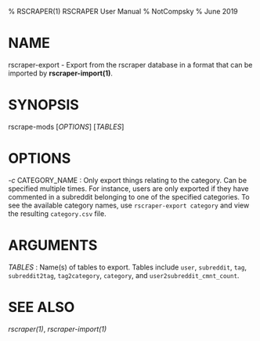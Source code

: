 % RSCRAPER(1) RSCRAPER User Manual
% NotCompsky
% June 2019

# NAME

rscraper-export - Export from the rscraper database in a format that can be imported by **rscraper-import(1)**.

# SYNOPSIS

rscrape-mods [*OPTIONS*] [*TABLES*]

# OPTIONS

*-c* CATEGORY_NAME
:   Only export things relating to the category. Can be specified multiple times.
    For instance, users are only exported if they have commented in a subreddit belonging to one of the specified categories.
    To see the available category names, use `rscraper-export category` and view the resulting `category.csv` file.

# ARGUMENTS

*TABLES*
:   Name(s) of tables to export. Tables include `user`, `subreddit`, `tag`, `subreddit2tag`, `tag2category`, `category`, and `user2subreddit_cmnt_count`.

# SEE ALSO

*rscraper(1)*, *rscraper-import(1)*
